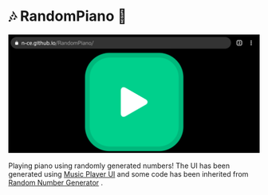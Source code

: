 # 🎶 RandomPiano 🎹
![](chrome_screenshot_1631362838591.png)

Playing piano using randomly generated numbers!
The UI has been generated using [Music Player UI](../MusicPlayerUI) and some code has been inherited from [Random Number Generator](../RandomNumberGenerator) .
